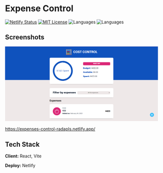# Expense Control

[![Netlify Status](https://api.netlify.com/api/v1/badges/0e6bef55-a826-49d3-90aa-e0decdf12da4/deploy-status)](https://app.netlify.com/sites/patient-monitoring-radapls/deploys)
[![MIT License](https://img.shields.io/badge/License-MIT-green.svg)](https://choosealicense.com/licenses/mit/)
![Languages](https://img.shields.io/github/languages/count/radapls/expense-control)
![Languages](https://img.shields.io/github/repo-size/radapls/expense-control)


## Screenshots

![App Screenshot](https://github.com/Radapls/expense-control/blob/main/src/img/mockup.png)

https://expenses-control-radapls.netlify.app/


## Tech Stack

**Client:** React, Vite

**Deploy:** Netlify 
